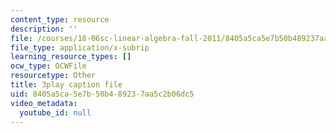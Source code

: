 ```yaml
---
content_type: resource
description: ''
file: /courses/18-06sc-linear-algebra-fall-2011/8405a5ca5e7b50b489237aa5c2b06dc5_UCc9q_cAhho.vtt
file_type: application/x-subrip
learning_resource_types: []
ocw_type: OCWFile
resourcetype: Other
title: 3play caption file
uid: 8405a5ca-5e7b-50b4-8923-7aa5c2b06dc5
video_metadata:
  youtube_id: null
---
```

